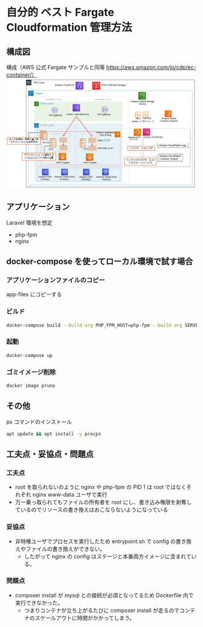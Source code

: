 # 自分的 ベスト Fargate Cloudformation 管理方法

## 構成図

構成（AWS 公式 Fargate サンプルと同等 https://aws.amazon.com/jp/cdp/ec-container/）
![Fargate 構成図](/ecs.png)

## アプリケーション

Laravel 環境を想定

- php-fpm
- nginx

## docker-compose を使ってローカル環境で試す場合

### アプリケーションファイルのコピー

app-files にコピーする

### ビルド

```sh
docker-compose build --build-arg PHP_FPM_HOST=php-fpm --build-arg SERVER_NAME=localhost
```

### 起動

```sh
docker-compose up
```

### ゴミイメージ削除

```sh
docker image prune
```

## その他

ps コマンドのインストール

```sh
apt update && apt install -y procps
```

## 工夫点・妥協点・問題点

### 工夫点

- root を取られないのように nginx や php-fpm の PID 1 は root ではなくそれぞれ nginx www-data ユーザで実行
- 万一乗っ取られてもファイルの所有者を root にし、書き込み権限を剥奪しているのでリソースの書き換えはおこならないようになっている

### 妥協点

- 非特権ユーザでプロセスを実行したため entrypoint.sh で config の書き換えやファイルの書き換えができない。
  - したがって nginx の config はステージと本番両方イメージに含まれている。

### 問題点

- composer install が mysql との接続が必須となってるため Dockerfile 内で実行できなかった。
  - つまりコンテナが立ち上がるたびに composer install が走るのでコンテナのスケールアウトに時間がかかってしまう。
